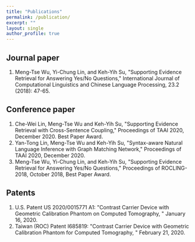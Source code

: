 ```yaml
---
title: "Publications"
permalink: /publication/
excerpt: ""
layout: single
author_profile: true
---
```


## Journal paper
1.	Meng-Tse Wu, Yi-Chung Lin, and Keh-Yih Su, "Supporting Evidence Retrieval for Answering Yes/No Questions," International Journal of Computational Linguistics and Chinese Language Processing, 23.2 (2018): 47-65.  

## Conference paper  
1.	Che-Wei Lin, Meng-Tse Wu and Keh-Yih Su, "Supporting Evidence Retrieval with Cross-Sentence Coupling," Proceedings of TAAI 2020, December 2020. Best Paper Award.
2.	Yan-Tong Lin, Meng-Tse Wu and Keh-Yih Su, "Syntax-aware Natural Language Inference with Graph Matching Network," Proceedings of TAAI 2020, December 2020.
3.	Meng-Tse Wu, Yi-Chung Lin, and Keh-Yih Su, "Supporting Evidence Retrieval for Answering Yes/No Questions," Proceedings of ROCLING-2018, October 2018, Best Paper Award.  
  
## Patents
1.	U.S. Patent US 2020/0015771 A1: "Contrast Carrier Device with Geometric Calibration Phantom on Computed Tomography, " January 16, 2020.
2.	Taiwan (ROC) Patent I685819: "Contrast Carrier Device with Geometric Calibration Phantom for Computed Tomography, " February 21, 2020.

